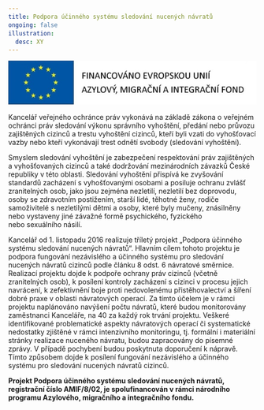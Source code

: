 ```yaml
---
title: Podpora účinného systému sledování nucených návratů
ongoing: false
illustration:
  desc: XY
---
```

![Obrázek zobrazuje logo EU s textem Financováno Evropskou unií - AZYLOVÝ, MIGRAČNÍ A INTEGRAČNÍ FOND](podpora_ucinneho_systemu_sledovani_nucenych_navratu.jpg)

<!--StartFragment-->

Kancelář veřejného ochránce práv vykonává na základě zákona o veřejném ochránci práv sledování výkonu správního vyhoštění, předání nebo průvozu zajištěných cizinců a trestu vyhoštění cizinců, kteří byli vzati do vyhošťovací vazby nebo kteří vykonávají trest odnětí svobody (sledování vyhoštění).

Smyslem sledování vyhoštění je zabezpečení respektování práv zajištěných a vyhošťovaných cizinců a také dodržování mezinárodních závazků České republiky v této oblasti. Sledování vyhoštění přispívá ke zvyšování standardů zacházení s vyhošťovanými osobami a posiluje ochranu zvlášť zranitelných osob, jako jsou zejména nezletilí, nezletilí bez doprovodu, osoby se zdravotním postižením, starší lidé, těhotné ženy, rodiče samoživitelé s nezletilými dětmi a osoby, které byly mučeny, znásilněny nebo vystaveny jiné závažné formě psychického, fyzického nebo sexuálního násilí.

Kancelář od 1. listopadu 2016 realizuje tříletý projekt „Podpora účinného systému sledování nucených návratů“. Hlavním cílem tohoto projektu je podpora fungování nezávislého a účinného systému pro sledování nucených návratů cizinců podle článku 8 odst. 6 návratové směrnice. Realizací projektu dojde k podpoře ochrany práv cizinců (včetně zranitelných osob), k posílení kontroly zacházení s cizinci v procesu jejich navrácení, k zefektivnění boje proti nedovolenému přistěhovalectví a šíření dobré praxe v oblasti návratových operací. Za tímto účelem je v rámci projektu naplánováno navýšení počtu návratů, které budou monitorovány zaměstnanci Kanceláře, na 40 za každý rok trvání projektu. Veškeré identifikované problematické aspekty návratových operací či systematické nedostatky zjištěné v rámci intenzivního monitoringu, tj. formální i materiální stránky realizace nuceného návratu, budou zapracovány do písemné zprávy. V případě pochybení budou poskytnuta doporučení k nápravě. Tímto způsobem dojde k posílení fungování nezávislého a účinného systému pro sledování nucených návratů cizinců.

**Projekt Podpora účinného systému sledování nucených návratů, registrační číslo AMIF/8/02, je spolufinancován v rámci národního programu Azylového, migračního a integračního fondu.**

<!--EndFragment-->
